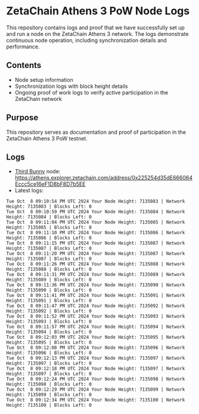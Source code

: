 # ZetaChain Athens 3 PoW Node Logs
This repository contains logs and proof that we have successfully set up and run a node on the ZetaChain Athens 3 network. The logs demonstrate continuous node operation, including synchronization details and performance.

## Contents
- Node setup information
- Synchronization logs with block height details
- Ongoing proof of work logs to verify active participation in the ZetaChain network

## Purpose
This repository serves as documentation and proof of participation in the ZetaChain Athens 3 PoW testnet.

## Logs

- [Third Bunny](https://thirdbunny.xyz/) node: https://athens.explorer.zetachain.com/address/0x225254d35dE666064Eccc5ce16eF1D8bF8D7b5EE
- Latest logs:
```
Tue Oct  8 09:10:54 PM UTC 2024 Your Node Height: 7135083 | Network Height: 7135083 | Blocks Left: 0
Tue Oct  8 09:10:59 PM UTC 2024 Your Node Height: 7135084 | Network Height: 7135084 | Blocks Left: 0
Tue Oct  8 09:11:04 PM UTC 2024 Your Node Height: 7135085 | Network Height: 7135085 | Blocks Left: 0
Tue Oct  8 09:11:10 PM UTC 2024 Your Node Height: 7135086 | Network Height: 7135086 | Blocks Left: 0
Tue Oct  8 09:11:15 PM UTC 2024 Your Node Height: 7135087 | Network Height: 7135087 | Blocks Left: 0
Tue Oct  8 09:11:20 PM UTC 2024 Your Node Height: 7135087 | Network Height: 7135087 | Blocks Left: 0
Tue Oct  8 09:11:26 PM UTC 2024 Your Node Height: 7135088 | Network Height: 7135088 | Blocks Left: 0
Tue Oct  8 09:11:31 PM UTC 2024 Your Node Height: 7135089 | Network Height: 7135089 | Blocks Left: 0
Tue Oct  8 09:11:36 PM UTC 2024 Your Node Height: 7135090 | Network Height: 7135090 | Blocks Left: 0
Tue Oct  8 09:11:41 PM UTC 2024 Your Node Height: 7135091 | Network Height: 7135091 | Blocks Left: 0
Tue Oct  8 09:11:47 PM UTC 2024 Your Node Height: 7135092 | Network Height: 7135092 | Blocks Left: 0
Tue Oct  8 09:11:52 PM UTC 2024 Your Node Height: 7135093 | Network Height: 7135093 | Blocks Left: 0
Tue Oct  8 09:11:57 PM UTC 2024 Your Node Height: 7135094 | Network Height: 7135094 | Blocks Left: 0
Tue Oct  8 09:12:03 PM UTC 2024 Your Node Height: 7135095 | Network Height: 7135095 | Blocks Left: 0
Tue Oct  8 09:12:08 PM UTC 2024 Your Node Height: 7135096 | Network Height: 7135096 | Blocks Left: 0
Tue Oct  8 09:12:13 PM UTC 2024 Your Node Height: 7135097 | Network Height: 7135097 | Blocks Left: 0
Tue Oct  8 09:12:18 PM UTC 2024 Your Node Height: 7135097 | Network Height: 7135097 | Blocks Left: 0
Tue Oct  8 09:12:24 PM UTC 2024 Your Node Height: 7135098 | Network Height: 7135098 | Blocks Left: 0
Tue Oct  8 09:12:29 PM UTC 2024 Your Node Height: 7135099 | Network Height: 7135099 | Blocks Left: 0
Tue Oct  8 09:12:34 PM UTC 2024 Your Node Height: 7135100 | Network Height: 7135100 | Blocks Left: 0
```
